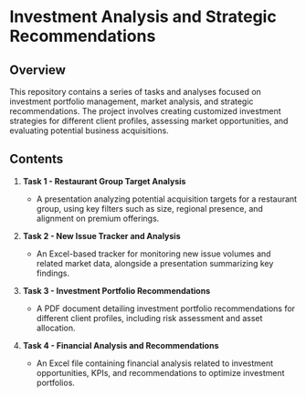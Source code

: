 # Investment Analysis and Strategic Recommendations

## Overview
This repository contains a series of tasks and analyses focused on investment portfolio management, market analysis, and strategic recommendations. The project involves creating customized investment strategies for different client profiles, assessing market opportunities, and evaluating potential business acquisitions.

## Contents

1. **Task 1 - Restaurant Group Target Analysis**
   - A presentation analyzing potential acquisition targets for a restaurant group, using key filters such as size, regional presence, and alignment on premium offerings.
  
2. **Task 2 - New Issue Tracker and Analysis**
   - An Excel-based tracker for monitoring new issue volumes and related market data, alongside a presentation summarizing key findings.


3. **Task 3 - Investment Portfolio Recommendations**
   - A PDF document detailing investment portfolio recommendations for different client profiles, including risk assessment and asset allocation.
 

4. **Task 4 - Financial Analysis and Recommendations**
   - An Excel file containing financial analysis related to investment opportunities, KPIs, and recommendations to optimize investment portfolios.
